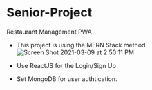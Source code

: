 # Senior-Project

Restaurant Management PWA

* This project is using the MERN Stack method
![Screen Shot 2021-03-09 at 2 50 11 PM](https://user-images.githubusercontent.com/49082278/110529460-4a764e00-80e7-11eb-9813-3c47ce7253f8.png)

* Use ReactJS for the Login/Sign Up 
* Set MongoDB for user authtication.
